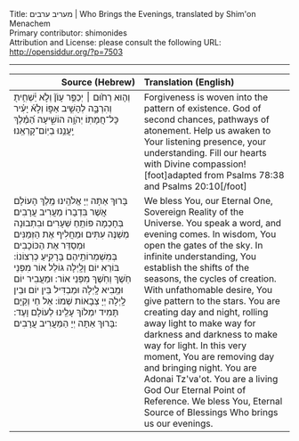 <html>
<head></head>
<body>
Title: מעריב ערבים | Who Brings the Evenings, translated by Shim'on Menachem<br />
Primary contributor: shimonides<br />
Attribution and License: please consult the following URL: <a href="http://opensiddur.org/?p=7503">http://opensiddur.org/?p=7503</a>
<p />
<hr />

<table style="margin-left: auto;margin-right: auto;" class="draggable">
<thead><tr><th id="x" style="text-align: right;">Source (Hebrew)</th><th style="text-align: left;">Translation (English)</th></tr></thead>
<tbody>
<tr><td style="vertical-align:top;" width="46%">
<div class="liturgy"><span lang="he">
וְה֤וּא רַח֙וּם ׀ יְכַפֵּ֥ר עָוֹן֘ וְלֹ֢א יַ֫שְׁחִ֥ית֖ וְהִרְבָּ֣ה לְהָשִׁ֣יב אַפּ֑וֹ וְלֹ֣א֜ יָעִ֗יר כָּל־חֲמָתֽוֹ׃ יְהֹוָ֥ה הוֹשִׁ֑יעָה הַ֝מֶּ֗לֶךְ יַֽעֲנֵ֥נוּ בְיֽוֹם־קָרְאֵֽנוּ׃
</span></div></td>
 
<td style="vertical-align:top;" width="53%"><div class="english">
Forgiveness is woven into the pattern of existence. God of second chances, pathways of atonement. Help us awaken to Your listening presence, your understanding. Fill our hearts with Divine compassion![foot]adapted from Psalms 78:38 and Psalms 20:10[/foot]
	</div></td></tr>


<tr><td style="vertical-align:top;" width="46%"><div class="liturgy"><span lang="he">
בָּרוּךְ אַתָּה יְיָ אֱלֹהֵֽינוּ מֶֽלֶךְ הָעוֹלָם 
אֲשֶׁר בִּדְבָרוֹ מַעֲרִיב עֲרָבִים׃
בְּחָכְמָה פּוֹתֵֽחַ שְׁעָרִים 
וּבִתְבוּנָה מְשַׁנֶּה עִתִּים וּמַחֲלִיף אֶת 
הַזְּמַנִּים 
וּמְסַדֵּר אֶת הַכּוֹכָבִים בְּמִשְׁמְרוֹתֵֽיהֶם בָּרָקִֽיעַ כְּרְצוֹנוֹ:
בּוֹרֵא יוֹם וָלָֽיְלָה גּוֹלֵל אוֹר מִפְּנֵי חֹֽשֶׁךְ וְחֹֽשֶׁךְ מִפְּנֵי אוֹר:
וּמַעֲבִיר יוֹם וּמֵֽבִיא לָֽיְלָה 
וּמַבְדִּיל בֵּין יוֹם וּבֵין לָֽיְלָה 
יְיָ צְבָאוֹת שְׁמוֹ:
אֵל חַי וְקַיָּם  תָּמִיד יִמְלוֹךְ עָלֵֽינוּ  לְעוֹלָם וָעֶד:
בָּרוּךְ אַתָּה יְיָ 
הַמַּעֲרִיב עֲרָבִים: 
</span></div></td>
 
<td style="vertical-align:top;" width="53%"><div class="english">
We bless You, our Eternal One, Sovereign Reality of the Universe.
You speak a word, and evening comes.
In wisdom, You open the gates of the sky.
In infinite understanding, You establish the shifts of the seasons, the 
cycles of creation.
With unfathomable desire, You give pattern to the stars.
You are creating day and night, rolling away light to make way for 
darkness and darkness to make way for light.
In this very moment, You are removing day and bringing night. 
You are Adonai Tz'va'ot. You are a living God
Our Eternal Point of Reference. 
We bless You, Eternal Source of Blessings
Who brings us our evenings.
</td></tr>
</tbody></table>
</body>
</html>